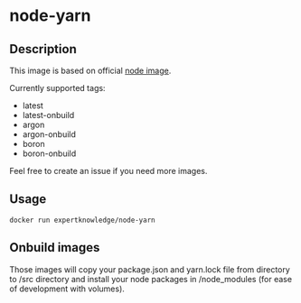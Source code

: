 # node-yarn

## Description

This image is based on official [node image](https://hub.docker.com/_/node/).

Currently supported tags:
* latest
* latest-onbuild
* argon
* argon-onbuild
* boron
* boron-onbuild

Feel free to create an issue if you need more images.

## Usage

```
docker run expertknowledge/node-yarn
```

## Onbuild images
Those images will copy your package.json and yarn.lock file from directory to /src directory and install your node packages in /node_modules (for ease of development with volumes). 

